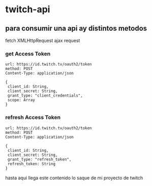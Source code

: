 # twitch-api
## para consumir una api ay distintos metodos
fetch
XMLHttpRequest
ajax
request
### get Access Token
```
url: https://id.twitch.tv/oauth2/token
method: POST
Content-Type: application/json

{
 client_id: String,
 client_secret: String,
 grant_type: "client_credentials",
 scope: Array
}
```
### refresh Access Token
```
url: https://id.twitch.tv/oauth2/token
method: POST
Content-Type: application/json

{
 client_id: String,
 client_secret: String,
 grant_type: "refresh_token",
 refresh_token: String
}
```
hasta aqui llega este contenido lo saque de mi proyecto de twitch

